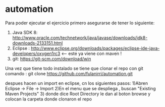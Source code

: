 # automation
Para poder ejecutar el ejercicio primero asegurarse de tener lo siguiente:

1) Java SDK 8: http://www.oracle.com/technetwork/java/javase/downloads/jdk8-downloads-2133151.html
2) Eclipse : http://www.eclipse.org/downloads/packages/eclipse-ide-java-developers/oxygen1rc3 <-- este ya viene con maven !
3) git: https://git-scm.com/download/win

Una vez que tiene todo instalado se tiene que clonar el repo con git 
comando : git clone https://github.com/fulanirri/automation.git

despues hacen un import en eclipse, cn los siguientes pasos:
1)Abren Eclipse -> File -> Import 
2)En el menu que se despliega , buscan "Existing Maven Projects"
3) donde dice Root Directory le dan al boton browse y colocan la carpeta donde clonaron el repo


